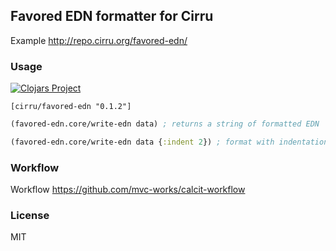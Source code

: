 
Favored EDN formatter for Cirru
----

Example http://repo.cirru.org/favored-edn/

### Usage

[![Clojars Project](https://img.shields.io/clojars/v/cirru/favored-edn.svg)](https://clojars.org/cirru/favored-edn)

```edn
[cirru/favored-edn "0.1.2"]
```

```clojure
(favored-edn.core/write-edn data) ; returns a string of formatted EDN

(favored-edn.core/write-edn data {:indent 2}) ; format with indentation 2
```

### Workflow

Workflow https://github.com/mvc-works/calcit-workflow

### License

MIT
